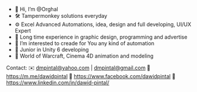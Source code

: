 - 👋 Hi, I’m @Orghal
- 🛠️ Tampermonkey solutions everyday
- ⚙ Excel Advanced Automations, idea, design and full developing, UI/UX Expert
- 🌱 Long time experience in graphic design, programming and advertise
- 👀 I’m interested to creade for You any kind of automation
- 🧩 Junior in Unity 6 developing
- 💞️ World of Warcraft, Cinema 4D animation and modeling

Contact:
✉️ dmpintal@yahoo.com | dmpintal@gmail.com
💬 https://m.me/dawidpintal
📘 https://www.facebook.com/dawidpintal
💼 https://www.linkedin.com/in/dawid-pintal/

<!--- Just looking around and sort things --->
